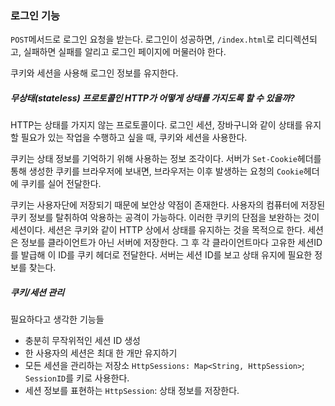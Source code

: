 ### 로그인 기능

`POST`메서드로 로그인 요청을 받는다. 로그인이 성공하면, `/index.html`로 리디렉션되고, 실패하면 실패를 알리고 로그인 페이지에 머물러야 한다.

쿠키와 세션을 사용해 로그인 정보를 유지한다.
##### 무상태(stateless) 프로토콜인 HTTP가 어떻게 상태를 가지도록 할 수 있을까?

HTTP는 상태를 가지지 않는 프로토콜이다. 로그인 세션, 장바구니와 같이 상태를 유지할 필요가 있는 작업을 수행하고 싶을 때, 쿠키와 세션을 사용한다.

쿠키는 상태 정보를 기억하기 위해 사용하는 정보 조각이다. 서버가 `Set-Cookie`헤더를 통해 생성한 쿠키를 브라우저에 보내면, 브라우저는 이후 발생하는 요청의 `Cookie`헤더에 쿠키를 실어 전달한다.

쿠키는 사용자단에 저장되기 때문에 보안상 약점이 존재한다. 사용자의 컴퓨터에 저장된 쿠키 정보를 탈취하여 악용하는 공격이 가능하다. 이러한 쿠키의 단점을 보완하는 것이 세션이다. 세션은 쿠키와 같이 HTTP 상에서 상태를 유지하는 것을 목적으로 한다. 세션은 정보를 클라이언트가 아닌 서버에 저장한다. 그 후 각 클라이언트마다 고유한 세션ID를 발급해 이 ID를 쿠키 헤더로 전달한다. 서버는 세션 ID를 보고 상태 유지에 필요한 정보를 찾는다.

##### 쿠키/세션 관리

필요하다고 생각한 기능들
- 충분히 무작위적인 세션 ID 생성
- 한 사용자의 세션은 최대 한 개만 유지하기
- 모든 세션을 관리하는 저장소 `HttpSessions: Map<String, HttpSession>`; `SessionID`를 키로 사용한다.
- 세션 정보를 표현하는 `HttpSession`: 상태 정보를 저장한다.

